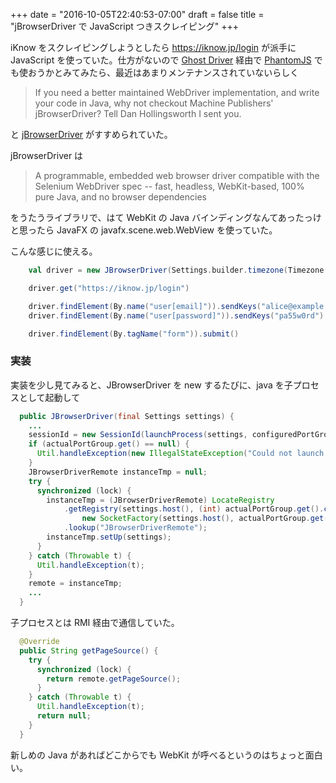 +++
date = "2016-10-05T22:40:53-07:00"
draft = false
title = "jBrowserDriver で JavaScript つきスクレイピング"
+++

iKnow をスクレイピングしようとしたら https://iknow.jp/login が派手に JavaScript を使っていた。仕方がないので [Ghost Driver](https://github.com/detro/ghostdriver) 経由で [PhantomJS](http://phantomjs.org/) でも使おうかとみてみたら、最近はあまりメンテナンスされていないらしく

> If you need a better maintained WebDriver implementation, and write your code in Java, why not checkout Machine Publishers' jBrowserDriver? Tell Dan Hollingsworth I sent you.

と [jBrowserDriver](https://github.com/MachinePublishers/jBrowserDriver/) がすすめられていた。

jBrowserDriver は

> A programmable, embedded web browser driver compatible with the Selenium WebDriver spec -- fast, headless, WebKit-based, 100% pure Java, and no browser dependencies

をうたうライブラリで、はて WebKit の Java バインディングなんてあったっけと思ったら JavaFX の javafx.scene.web.WebView を使っていた。

こんな感じに使える。

```scala
    val driver = new JBrowserDriver(Settings.builder.timezone(Timezone.AMERICA_NEWYORK).build)

    driver.get("https://iknow.jp/login")

    driver.findElement(By.name("user[email]")).sendKeys("alice@example.com")
    driver.findElement(By.name("user[password]")).sendKeys("pa55w0rd")

    driver.findElement(By.tagName("form")).submit()
```

### 実装

実装を少し見てみると、JBrowserDriver を new するたびに、java を子プロセスとして起動して

```java
  public JBrowserDriver(final Settings settings) {
    ...
    sessionId = new SessionId(launchProcess(settings, configuredPortGroup.get()));
    if (actualPortGroup.get() == null) {
      Util.handleException(new IllegalStateException("Could not launch browser."));
    }
    JBrowserDriverRemote instanceTmp = null;
    try {
      synchronized (lock) {
        instanceTmp = (JBrowserDriverRemote) LocateRegistry
            .getRegistry(settings.host(), (int) actualPortGroup.get().child,
                new SocketFactory(settings.host(), actualPortGroup.get(), locks))
            .lookup("JBrowserDriverRemote");
        instanceTmp.setUp(settings);
      }
    } catch (Throwable t) {
      Util.handleException(t);
    }
    remote = instanceTmp;
    ...
  }
```

子プロセスとは RMI 経由で通信していた。

```java
  @Override
  public String getPageSource() {
    try {
      synchronized (lock) {
        return remote.getPageSource();
      }
    } catch (Throwable t) {
      Util.handleException(t);
      return null;
    }
  }
```

新しめの Java があればどこからでも WebKit が呼べるというのはちょっと面白い。

